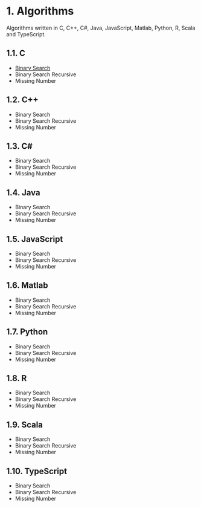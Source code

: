 # 1. Algorithms

Algorithms written in C, C++, C#, Java, JavaScript, Matlab, Python, R, Scala and TypeScript.

## 1.1. C 
<ul>
    <li><a href="C/binary-search.c">Binary Search</a></li>
    <li>Binary Search Recursive</li>
    <li>Missing Number</li>
</ul>

## 1.2. C++
<ul>
    <li>Binary Search</li>
    <li>Binary Search Recursive</li>
    <li>Missing Number</li>
</ul>

## 1.3. C#
<ul>
    <li>Binary Search</li>
    <li>Binary Search Recursive</li>
    <li>Missing Number</li>
</ul>

## 1.4. Java
<ul>
    <li>Binary Search</li>
    <li>Binary Search Recursive</li>
    <li>Missing Number</li>
</ul>

## 1.5. JavaScript
<ul>
    <li>Binary Search</li>
    <li>Binary Search Recursive</li>
    <li>Missing Number</li>
</ul>

## 1.6. Matlab
<ul>
    <li>Binary Search</li>
    <li>Binary Search Recursive</li>
    <li>Missing Number</li>
</ul>

## 1.7. Python

<ul>
    <li>Binary Search</li>
    <li>Binary Search Recursive</li>
    <li>Missing Number</li>
</ul>

## 1.8. R
<ul>
    <li>Binary Search</li>
    <li>Binary Search Recursive</li>
    <li>Missing Number</li>
</ul>

## 1.9. Scala
<ul>
    <li>Binary Search</li>
    <li>Binary Search Recursive</li>
    <li>Missing Number</li>
</ul>

## 1.10. TypeScript
<ul>
    <li>Binary Search</li>
    <li>Binary Search Recursive</li>
    <li>Missing Number</li>
</ul>


